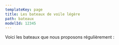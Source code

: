 ```yaml
---
templateKey: page
title: Les bateaux de voile légère
path: bateaux
modelId: 12345
---
```


Voici les bateaux que nous proposons régulièrement :